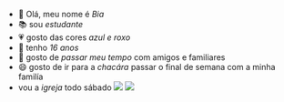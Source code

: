 - 👋 Olá, meu nome é _Bia_
- 📚 sou _estudante_
- 💗 gosto das cores _azul e roxo_
- 💞️ tenho _16 anos_
- 💖 gosto de _passar meu tempo_ com amigos e familiares
- 😄 gosto de ir para a _chacára_ passar o final de semana com a minha familía
- vou a _igreja_ todo sábado
 ![](https://tenor.com/fGaNGOO4aW5.gif)
![](https://tenor.com/fGaNGOO4aW5.gif)
